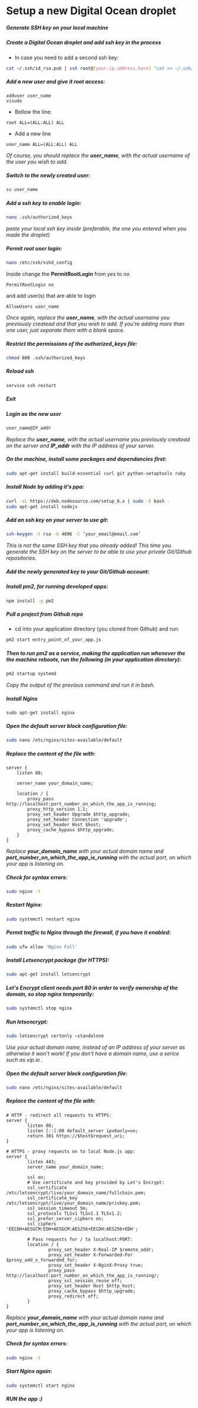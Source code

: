 # Setup a new Digital Ocean droplet

##### Generate SSH key on your local machine

##### Create a Digital Ocean droplet and add ssh key in the process
* In case you need to add a second ssh key:
```sh
cat ~/.ssh/id_rsa.pub | ssh root@[your.ip.address.here] "cat >> ~/.ssh/authorized_keys"
```

##### Add a new user and give it root access:
```ssh
adduser user_name
visudo
```
* Bellow the line:
```
root ALL=(ALL:ALL) ALL
```
* Add a new line
```
user_name ALL=(ALL:ALL) ALL
```
*Of course, you should replace the **user_name**, with the actual username of the user you wish to add.*

##### Switch to the newly created user:
```sh
su user_name
```
##### Add a ssh key to enable login:
```sh
nano .ssh/authorized_keys
```
*paste your local ssh key inside (preferable, the one you entered when you made the droplet)*

##### Permit root user login:
```sh
nano /etc/ssh/sshd_config
```
Inside change the **PermitRootLogin** from *yes* to *no*
```
PermitRootLogin no
```
and add user(s) that are able to login
```
AllowUsers user_name
```
*Once again, replace the **user_name**, with the actual username you previously createad and that you wish to add. If you’re adding more than one user, just separate them with a blank space.*

##### Restrict the permissions of the authorized_keys file:
```sh
chmod 600 .ssh/authorized_keys
```

##### Reload ssh
```sh
service ssh restart
```

##### Exit

##### Login as the new user
```sh
user_name@IP_addr
```
*Replace the **user_name**, with the actual username you previously createad on the server and **IP_addr** with the IP address of your server.*

##### On the machine, install some packages and dependancies first:
```sh
sudo apt-get install build-essential curl git python-setuptools ruby
```

##### Install Node by adding it’s ppa:
```sh
curl -sL https://deb.nodesource.com/setup_6.x | sudo -E bash -
sudo apt-get install nodejs
```

##### Add an ssh key on your server to use git:
```sh
ssh-keygen -t rsa -b 4096 -C ‘your_email@email.com’
```
*This is not the same SSH key that you already added! This time you generate the SSH key on the server to be able to use your *private* Git/Github repositories.*

##### Add the newly generated key to your Git/Github account:

##### Install pm2, for running developed apps:
``` sh
npm install -g pm2
```

##### Pull a project from Github repo
* cd into your application directory (you cloned from Github) and run:
```sh
pm2 start entry_point_of_your_app.js
```

##### Then to run pm2 as a service, making the application run whenever the the machine reboots, run the following (in your application directory):
```sh
pm2 startup systemd
```
*Copy the output of the previous command and run it in bash.*

##### Install Nginx
```ssh
sudo apt-get install nginx
```

##### Open the default server block configuration file:
```sh
sudo nano /etc/nginx/sites-available/default
```

##### Replace the content of the file with:
```
server {
    listen 80;

    server_name your_domain_name;

    location / {
        proxy_pass http://localhost:port_number_on_which_the_app_is_running;
        proxy_http_version 1.1;
        proxy_set_header Upgrade $http_upgrade;
        proxy_set_header Connection 'upgrade';
        proxy_set_header Host $host;
        proxy_cache_bypass $http_upgrade;
    }
}
```
*Replace **your_domain_name** with your actual domain name and **port_number_on_which_the_app_is_running** with the actual port, on which your app is listening on.*

##### Check for syntax errors:
```sh
sudo nginx -t
```

##### Restart Nginx:
```sh
sudo systemctl restart nginx
```

##### Permit traffic to Nginx through the firewall, if you have it enabled:
```sh
sudo ufw allow 'Nginx Full'
```

##### Install Letsencrypt package (for HTTPS):
```sh
sudo apt-get install letsencrypt
```

##### Let's Encrypt client needs port 80 in order to verify ownership of the domain, so stop nginx temporarily:
```sh
sudo systemctl stop nginx
```

##### Run letsencrypt:
```sh
sudo letsencrypt certonly –standalone
```
*Use your actual domain name, instead of an IP address of your server as otherwise it won't work! If you don't have a domain name, use a serice such as xip.io .*

##### Open the default server block configuration file:
```sh
sudo nano /etc/nginx/sites-available/default
```

##### Replace the content of the file with:
```
# HTTP - redirect all requests to HTTPS:
server {
        listen 80;
        listen [::]:80 default_server ipv6only=on;
        return 301 https://$host$request_uri;
}

# HTTPS - proxy requests on to local Node.js app:
server {
        listen 443;
        server_name your_domain_name;

        ssl on;
        # Use certificate and key provided by Let's Encrypt:
        ssl_certificate /etc/letsencrypt/live/your_domain_name/fullchain.pem;
        ssl_certificate_key /etc/letsencrypt/live/your_domain_name/privkey.pem;
        ssl_session_timeout 5m;
        ssl_protocols TLSv1 TLSv1.1 TLSv1.2;
        ssl_prefer_server_ciphers on;
        ssl_ciphers	 'EECDH+AESGCM:EDH+AESGCM:AES256+EECDH:AES256+EDH';

        # Pass requests for / to localhost:PORT:
        location / {
                proxy_set_header X-Real-IP $remote_addr;
                proxy_set_header X-Forwarded-For $proxy_add_x_forwarded_for;
                proxy_set_header X-NginX-Proxy true;
                proxy_pass http://localhost:port_number_on_which_the_app_is_running/;
                proxy_ssl_session_reuse off;
                proxy_set_header Host $http_host;
                proxy_cache_bypass $http_upgrade;
                proxy_redirect off;
        }
}
```
*Replace **your_domain_name** with your actual domain name and **port_number_on_which_the_app_is_running** with the actual port, on which your app is listening on.*

##### Check for syntax errors:
```sh
sudo nginx -t
```

##### Start Nginx again:
```sh
sudo systemctl start nginx
```

##### RUN the app :)
